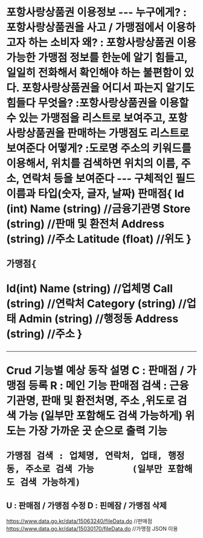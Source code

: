 <h1> 포항사랑상품권 이용정보
---
누구에게? 
: 포항사랑상품권을 사고 / 가맹점에서 이용하고자 하는 소비자
왜? 
: 포항사랑상품권 이용 가능한 가맹점 정보를 한눈에 알기 힘들고, 일일히 전화해서 확인해야 하는 불편함이 있다. 포항사랑상품권을 어디서 파는지 알기도 힘들다
무엇을? 
:포항사랑상품권을 이용할 수 있는 가맹점을 리스트로 보여주고, 포항사랑상품권을 판매하는 가맹점도 리스트로 보여준다
어떻게?
:도로명 주소의 키워드를 이용해서, 위치를 검색하면 위치의 이름, 주소, 연락처 등을 보여준다
---
구체적인 필드 이름과 타입(숫자, 글자, 날짜)
	판매점{
Id (int)
Name (string) //금융기관명
Store (string) //판매 및 환전처
Address (string) //주소
Latitude (float) //위도
}

	가맹점{
Id(int)
Name (string) //업체명
Call (string) //연락처
Category (string) //업태
Admin (string) //행정동
Address (string) //주소
}

--- 
Crud 기능별 예상 동작 설명
C : 판매점 / 가맹점 등록
R : 메인 기능
	판매점 검색 : 근융기관명, 판매 및 환전처명, 주소 ,위도로 검색 		가능 (일부만 포함해도 검색 가능하게)
	위도는 가장 가까운 곳 순으로 출력 기능

	가맹점 검색 : 업체명, 연락처, 업태, 행정동, 주소로 검색 가능 		(일부만 포함해도 검색 가능하게)
U : 판매점 / 가맹점 수정
D : 핀메잠 / 가맹점 삭제
---
https://www.data.go.kr/data/15063240/fileData.do //판매점
https://www.data.go.kr/data/15030170/fileData.do //가맹점
JSON 이용
